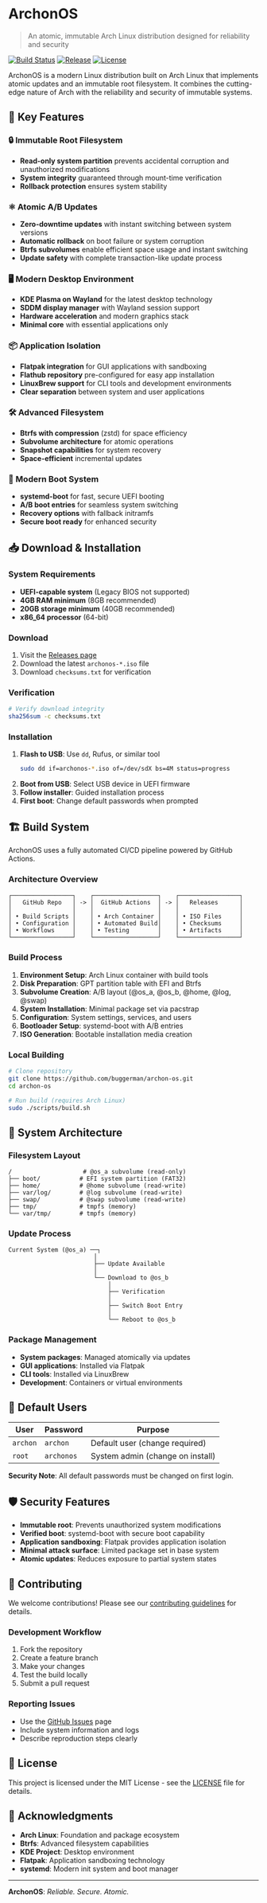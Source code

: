 # ArchonOS

> An atomic, immutable Arch Linux distribution designed for reliability and security

[![Build Status](https://github.com/buggerman/archon-os/actions/workflows/build.yml/badge.svg)](https://github.com/buggerman/archon-os/actions/workflows/build.yml)
[![Release](https://img.shields.io/github/v/release/buggerman/archon-os)](https://github.com/buggerman/archon-os/releases)
[![License](https://img.shields.io/badge/license-MIT-blue.svg)](LICENSE)

ArchonOS is a modern Linux distribution built on Arch Linux that implements atomic updates and an immutable root filesystem. It combines the cutting-edge nature of Arch with the reliability and security of immutable systems.

## 🚀 Key Features

### 🔒 Immutable Root Filesystem
- **Read-only system partition** prevents accidental corruption and unauthorized modifications
- **System integrity** guaranteed through mount-time verification
- **Rollback protection** ensures system stability

### ⚛️ Atomic A/B Updates
- **Zero-downtime updates** with instant switching between system versions
- **Automatic rollback** on boot failure or system corruption
- **Btrfs subvolumes** enable efficient space usage and instant switching
- **Update safety** with complete transaction-like update process

### 🖥️ Modern Desktop Environment
- **KDE Plasma on Wayland** for the latest desktop technology
- **SDDM display manager** with Wayland session support
- **Hardware acceleration** and modern graphics stack
- **Minimal core** with essential applications only

### 📦 Application Isolation
- **Flatpak integration** for GUI applications with sandboxing
- **Flathub repository** pre-configured for easy app installation
- **LinuxBrew support** for CLI tools and development environments
- **Clear separation** between system and user applications

### 🛠️ Advanced Filesystem
- **Btrfs with compression** (zstd) for space efficiency
- **Subvolume architecture** for atomic operations
- **Snapshot capabilities** for system recovery
- **Space-efficient** incremental updates

### 🚀 Modern Boot System
- **systemd-boot** for fast, secure UEFI booting
- **A/B boot entries** for seamless system switching
- **Recovery options** with fallback initramfs
- **Secure boot ready** for enhanced security

## 📥 Download & Installation

### System Requirements
- **UEFI-capable system** (Legacy BIOS not supported)
- **4GB RAM minimum** (8GB recommended)
- **20GB storage minimum** (40GB recommended)
- **x86_64 processor** (64-bit)

### Download
1. Visit the [Releases page](https://github.com/buggerman/archon-os/releases)
2. Download the latest `archonos-*.iso` file
3. Download `checksums.txt` for verification

### Verification
```bash
# Verify download integrity
sha256sum -c checksums.txt
```

### Installation
1. **Flash to USB**: Use `dd`, Rufus, or similar tool
   ```bash
   sudo dd if=archonos-*.iso of=/dev/sdX bs=4M status=progress
   ```
2. **Boot from USB**: Select USB device in UEFI firmware
3. **Follow installer**: Guided installation process
4. **First boot**: Change default passwords when prompted

## 🏗️ Build System

ArchonOS uses a fully automated CI/CD pipeline powered by GitHub Actions.

### Architecture Overview
```
┌─────────────────┐    ┌──────────────────┐    ┌─────────────────┐
│   GitHub Repo   │ -> │  GitHub Actions  │ -> │   Releases      │
│                 │    │                  │    │                 │
│ • Build Scripts │    │ • Arch Container │    │ • ISO Files     │
│ • Configuration │    │ • Automated Build│    │ • Checksums     │
│ • Workflows     │    │ • Testing        │    │ • Artifacts     │
└─────────────────┘    └──────────────────┘    └─────────────────┘
```

### Build Process
1. **Environment Setup**: Arch Linux container with build tools
2. **Disk Preparation**: GPT partition table with EFI and Btrfs
3. **Subvolume Creation**: A/B layout (@os_a, @os_b, @home, @log, @swap)
4. **System Installation**: Minimal package set via pacstrap
5. **Configuration**: System settings, services, and users
6. **Bootloader Setup**: systemd-boot with A/B entries
7. **ISO Generation**: Bootable installation media creation

### Local Building
```bash
# Clone repository
git clone https://github.com/buggerman/archon-os.git
cd archon-os

# Run build (requires Arch Linux)
sudo ./scripts/build.sh
```

## 🔧 System Architecture

### Filesystem Layout
```
/                    # @os_a subvolume (read-only)
├── boot/           # EFI system partition (FAT32)
├── home/           # @home subvolume (read-write)
├── var/log/        # @log subvolume (read-write)
├── swap/           # @swap subvolume (read-write)
├── tmp/            # tmpfs (memory)
└── var/tmp/        # tmpfs (memory)
```

### Update Process
```
Current System (@os_a) ──┐
                        │
                        ├── Update Available
                        │
                        └── Download to @os_b
                            │
                            ├── Verification
                            │
                            ├── Switch Boot Entry
                            │
                            └── Reboot to @os_b
```

### Package Management
- **System packages**: Managed atomically via updates
- **GUI applications**: Installed via Flatpak
- **CLI tools**: Installed via LinuxBrew
- **Development**: Containers or virtual environments

## 👥 Default Users

| User     | Password  | Purpose                          |
|----------|-----------|----------------------------------|
| `archon` | `archon`  | Default user (change required)   |
| `root`   | `archonos`| System admin (change on install) |

**Security Note**: All default passwords must be changed on first login.

## 🛡️ Security Features

- **Immutable root**: Prevents unauthorized system modifications
- **Verified boot**: systemd-boot with secure boot capability
- **Application sandboxing**: Flatpak provides application isolation
- **Minimal attack surface**: Limited package set in base system
- **Atomic updates**: Reduces exposure to partial system states

## 🤝 Contributing

We welcome contributions! Please see our [contributing guidelines](CONTRIBUTING.md) for details.

### Development Workflow
1. Fork the repository
2. Create a feature branch
3. Make your changes
4. Test the build locally
5. Submit a pull request

### Reporting Issues
- Use the [GitHub Issues](https://github.com/buggerman/archon-os/issues) page
- Include system information and logs
- Describe reproduction steps clearly

## 📄 License

This project is licensed under the MIT License - see the [LICENSE](LICENSE) file for details.

## 🙏 Acknowledgments

- **Arch Linux**: Foundation and package ecosystem
- **Btrfs**: Advanced filesystem capabilities
- **KDE Project**: Desktop environment
- **Flatpak**: Application sandboxing technology
- **systemd**: Modern init system and boot manager

---

**ArchonOS**: *Reliable. Secure. Atomic.*
